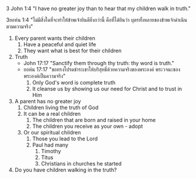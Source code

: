 3 John 1:4 "I have no greater joy than to hear that my children walk in truth."

3ยอห์น 1:4 "ไม่มีสิ่งใดที่จะทำให้ข้าพเจ้ายินดียิ่งกว่านี้ คือที่ได้ยินว่า บุตรทั้งหลายของข้าพเจ้าดำเนินตามความจริง"

1. Every parent wants their children
    1. Have a peaceful and quiet life
    2. They want what is best for their children
2. Truth
    - John 17:17 "Sanctify them through thy truth: thy word is truth."
    - ยอห์น 17:17 "ขอทรงโปรดชำระเขาให้บริสุทธิ์ด้วยความจริงของพระองค์ พระวจนะของพระองค์เป็นความจริง"
        1. Only God's word is complete truth
        2. It cleanse us by showing us our need for Christ and to trust in Him
3. A parent has no greater joy
    1. Children living the truth of God
    2. It can be a real children
        1. The children that are born and raised in your home
        2. The children you receive as your own - adopt
    3. Or our spiritual children
        1. Those you lead to the Lord
        2. Paul had many
            1. Timothy
            2. Titus
            3. Christians in churches he started
4. Do you have children walking in the truth?
